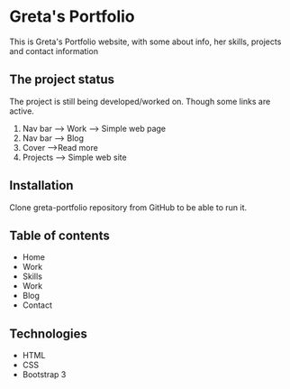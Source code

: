 # Greta's Portfolio

This is Greta's Portfolio website, with some about info, her skills, projects and contact information

## The project status 
The project is still being developed/worked on. Though some links are active.

1. Nav bar --> Work --> Simple web page
2. Nav bar --> Blog
3. Cover -->Read more
4. Projects --> Simple web site

## Installation

Clone greta-portfolio repository from GitHub to be able to run it.

## Table of contents
- Home
- Work
- Skills
- Work
- Blog
- Contact

## Technologies
- HTML
- CSS
- Bootstrap 3



